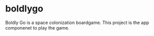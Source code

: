 # boldlygo
Boldly Go is a space colonization boardgame. This project is the app componenet to play the game.
